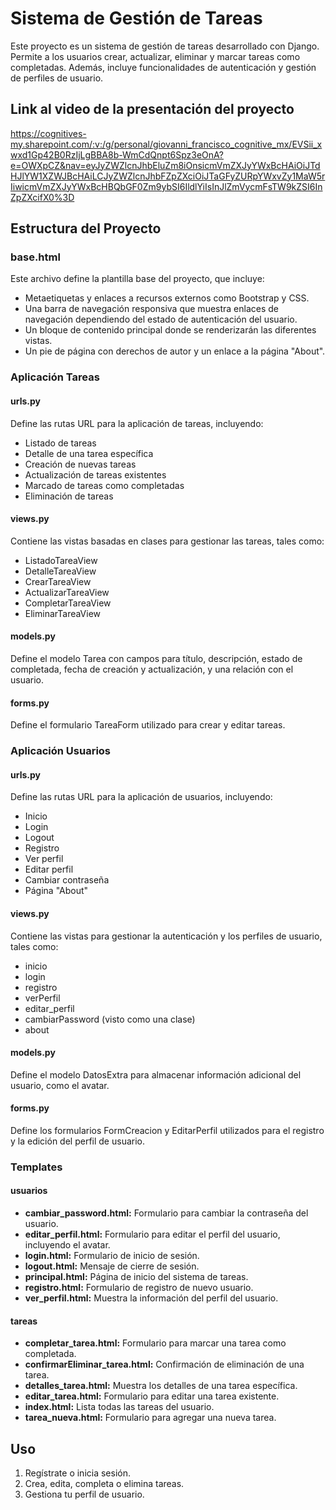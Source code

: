 # Sistema de Gestión de Tareas

Este proyecto es un sistema de gestión de tareas desarrollado con Django. Permite a los usuarios crear, actualizar, eliminar y marcar tareas como completadas. Además, incluye funcionalidades de autenticación y gestión de perfiles de usuario.

## Link al video de la presentación del proyecto

https://cognitives-my.sharepoint.com/:v:/g/personal/giovanni_francisco_cognitive_mx/EVSii_xwxd1Gp42B0RzIjLgBBA8b-WmCdQnpt6Spz3eOnA?e=OWXpCZ&nav=eyJyZWZlcnJhbEluZm8iOnsicmVmZXJyYWxBcHAiOiJTdHJlYW1XZWJBcHAiLCJyZWZlcnJhbFZpZXciOiJTaGFyZURpYWxvZy1MaW5rIiwicmVmZXJyYWxBcHBQbGF0Zm9ybSI6IldlYiIsInJlZmVycmFsTW9kZSI6InZpZXcifX0%3D

## Estructura del Proyecto

### base.html
Este archivo define la plantilla base del proyecto, que incluye:
- Metaetiquetas y enlaces a recursos externos como Bootstrap y CSS.
- Una barra de navegación responsiva que muestra enlaces de navegación dependiendo del estado de autenticación del usuario.
- Un bloque de contenido principal donde se renderizarán las diferentes vistas.
- Un pie de página con derechos de autor y un enlace a la página "About".

### Aplicación Tareas

#### urls.py
Define las rutas URL para la aplicación de tareas, incluyendo:
- Listado de tareas
- Detalle de una tarea específica
- Creación de nuevas tareas
- Actualización de tareas existentes
- Marcado de tareas como completadas
- Eliminación de tareas

#### views.py
Contiene las vistas basadas en clases para gestionar las tareas, tales como:
- ListadoTareaView
- DetalleTareaView
- CrearTareaView
- ActualizarTareaView
- CompletarTareaView
- EliminarTareaView

#### models.py
Define el modelo Tarea con campos para título, descripción, estado de completada, fecha de creación y actualización, y una relación con el usuario.

#### forms.py
Define el formulario TareaForm utilizado para crear y editar tareas.

### Aplicación Usuarios

#### urls.py
Define las rutas URL para la aplicación de usuarios, incluyendo:
- Inicio
- Login
- Logout
- Registro
- Ver perfil
- Editar perfil
- Cambiar contraseña
- Página "About"

#### views.py
Contiene las vistas para gestionar la autenticación y los perfiles de usuario, tales como:
- inicio
- login
- registro
- verPerfil
- editar_perfil
- cambiarPassword (visto como una clase)
- about

#### models.py
Define el modelo DatosExtra para almacenar información adicional del usuario, como el avatar.

#### forms.py
Define los formularios FormCreacion y EditarPerfil utilizados para el registro y la edición del perfil de usuario.

### Templates

#### usuarios

- **cambiar_password.html:** Formulario para cambiar la contraseña del usuario.
- **editar_perfil.html:** Formulario para editar el perfil del usuario, incluyendo el avatar.
- **login.html:** Formulario de inicio de sesión.
- **logout.html:** Mensaje de cierre de sesión.
- **principal.html:** Página de inicio del sistema de tareas.
- **registro.html:** Formulario de registro de nuevo usuario.
- **ver_perfil.html:** Muestra la información del perfil del usuario.

#### tareas

- **completar_tarea.html:** Formulario para marcar una tarea como completada.
- **confirmarEliminar_tarea.html:** Confirmación de eliminación de una tarea.
- **detalles_tarea.html:** Muestra los detalles de una tarea específica.
- **editar_tarea.html:** Formulario para editar una tarea existente.
- **index.html:** Lista todas las tareas del usuario.
- **tarea_nueva.html:** Formulario para agregar una nueva tarea.

## Uso

1. Regístrate o inicia sesión.
2. Crea, edita, completa o elimina tareas.
3. Gestiona tu perfil de usuario.